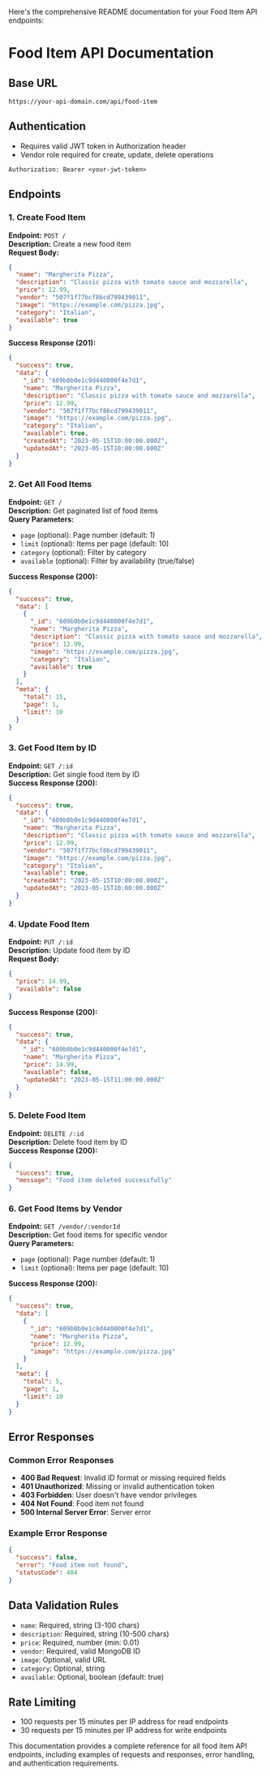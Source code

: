 Here's the comprehensive README documentation for your Food Item API endpoints:

# Food Item API Documentation

## Base URL
`https://your-api-domain.com/api/food-item`

## Authentication
- Requires valid JWT token in Authorization header
- Vendor role required for create, update, delete operations
```
Authorization: Bearer <your-jwt-token>
```

## Endpoints

### 1. Create Food Item
**Endpoint:** `POST /`  
**Description:** Create a new food item  
**Request Body:**
```json
{
  "name": "Margherita Pizza",
  "description": "Classic pizza with tomato sauce and mozzarella",
  "price": 12.99,
  "vendor": "507f1f77bcf86cd799439011",
  "image": "https://example.com/pizza.jpg",
  "category": "Italian",
  "available": true
}
```
**Success Response (201):**
```json
{
  "success": true,
  "data": {
    "_id": "609b0b0e1c9d440000f4e7d1",
    "name": "Margherita Pizza",
    "description": "Classic pizza with tomato sauce and mozzarella",
    "price": 12.99,
    "vendor": "507f1f77bcf86cd799439011",
    "image": "https://example.com/pizza.jpg",
    "category": "Italian",
    "available": true,
    "createdAt": "2023-05-15T10:00:00.000Z",
    "updatedAt": "2023-05-15T10:00:00.000Z"
  }
}
```

### 2. Get All Food Items
**Endpoint:** `GET /`  
**Description:** Get paginated list of food items  
**Query Parameters:**
- `page` (optional): Page number (default: 1)
- `limit` (optional): Items per page (default: 10)
- `category` (optional): Filter by category
- `available` (optional): Filter by availability (true/false)

**Success Response (200):**
```json
{
  "success": true,
  "data": [
    {
      "_id": "609b0b0e1c9d440000f4e7d1",
      "name": "Margherita Pizza",
      "description": "Classic pizza with tomato sauce and mozzarella",
      "price": 12.99,
      "image": "https://example.com/pizza.jpg",
      "category": "Italian",
      "available": true
    }
  ],
  "meta": {
    "total": 15,
    "page": 1,
    "limit": 10
  }
}
```

### 3. Get Food Item by ID
**Endpoint:** `GET /:id`  
**Description:** Get single food item by ID  
**Success Response (200):**
```json
{
  "success": true,
  "data": {
    "_id": "609b0b0e1c9d440000f4e7d1",
    "name": "Margherita Pizza",
    "description": "Classic pizza with tomato sauce and mozzarella",
    "price": 12.99,
    "vendor": "507f1f77bcf86cd799439011",
    "image": "https://example.com/pizza.jpg",
    "category": "Italian",
    "available": true,
    "createdAt": "2023-05-15T10:00:00.000Z",
    "updatedAt": "2023-05-15T10:00:00.000Z"
  }
}
```

### 4. Update Food Item
**Endpoint:** `PUT /:id`  
**Description:** Update food item by ID  
**Request Body:**
```json
{
  "price": 14.99,
  "available": false
}
```
**Success Response (200):**
```json
{
  "success": true,
  "data": {
    "_id": "609b0b0e1c9d440000f4e7d1",
    "name": "Margherita Pizza",
    "price": 14.99,
    "available": false,
    "updatedAt": "2023-05-15T11:00:00.000Z"
  }
}
```

### 5. Delete Food Item
**Endpoint:** `DELETE /:id`  
**Description:** Delete food item by ID  
**Success Response (200):**
```json
{
  "success": true,
  "message": "Food item deleted successfully"
}
```

### 6. Get Food Items by Vendor
**Endpoint:** `GET /vendor/:vendorId`  
**Description:** Get food items for specific vendor  
**Query Parameters:**
- `page` (optional): Page number (default: 1)
- `limit` (optional): Items per page (default: 10)

**Success Response (200):**
```json
{
  "success": true,
  "data": [
    {
      "_id": "609b0b0e1c9d440000f4e7d1",
      "name": "Margherita Pizza",
      "price": 12.99,
      "image": "https://example.com/pizza.jpg"
    }
  ],
  "meta": {
    "total": 5,
    "page": 1,
    "limit": 10
  }
}
```

## Error Responses

### Common Error Responses
- **400 Bad Request**: Invalid ID format or missing required fields
- **401 Unauthorized**: Missing or invalid authentication token
- **403 Forbidden**: User doesn't have vendor privileges
- **404 Not Found**: Food item not found
- **500 Internal Server Error**: Server error

### Example Error Response
```json
{
  "success": false,
  "error": "Food item not found",
  "statusCode": 404
}
```

## Data Validation Rules
- `name`: Required, string (3-100 chars)
- `description`: Required, string (10-500 chars)
- `price`: Required, number (min: 0.01)
- `vendor`: Required, valid MongoDB ID
- `image`: Optional, valid URL
- `category`: Optional, string
- `available`: Optional, boolean (default: true)

## Rate Limiting
- 100 requests per 15 minutes per IP address for read endpoints
- 30 requests per 15 minutes per IP address for write endpoints

This documentation provides a complete reference for all food item API endpoints, including examples of requests and responses, error handling, and authentication requirements.